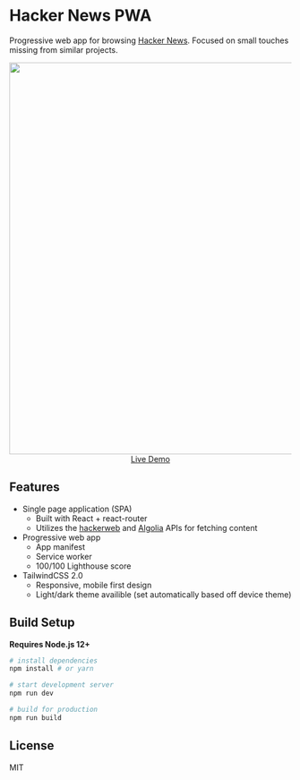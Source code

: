 # Hacker News PWA

Progressive web app for browsing [Hacker News](https://en.wikipedia.org/wiki/Hacker_News). Focused on small touches missing from similar projects. 

<p align="center">
  <a href="https://hn-pwa.pages.dev" target="_blank">
    <img src="https://i.imgur.com/p7YxYmw.png" width="700px">
    <br>
    Live Demo
  </a>
</p>

## Features

- Single page application (SPA)
  - Built with React + react-router
  - Utilizes the [hackerweb](https://github.com/cheeaun/node-hnapi) and [Algolia](https://hn.algolia.com/api) APIs for fetching content
- Progressive web app
  - App manifest
  - Service worker
  - 100/100 Lighthouse score
- TailwindCSS 2.0
  - Responsive, mobile first design
  - Light/dark theme availible (set automatically based off device theme)

## Build Setup

**Requires Node.js 12+**

``` bash
# install dependencies
npm install # or yarn

# start development server
npm run dev

# build for production
npm run build
```

## License

MIT
